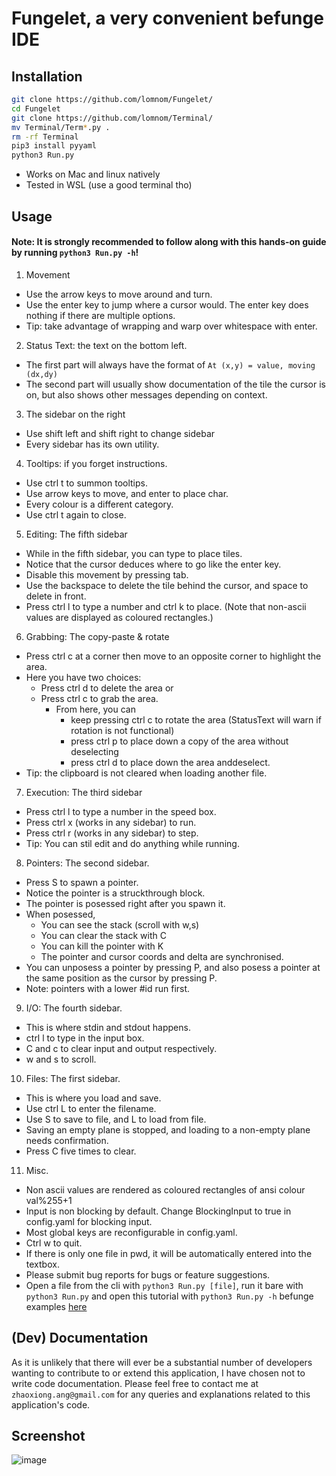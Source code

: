 # Fungelet, a very convenient befunge IDE
## Installation
```bash
git clone https://github.com/lomnom/Fungelet/
cd Fungelet
git clone https://github.com/lomnom/Terminal/
mv Terminal/Term*.py .
rm -rf Terminal
pip3 install pyyaml
python3 Run.py
```
- Works on Mac and linux natively
- Tested in WSL (use a good terminal tho)
## Usage
#### Note: It is strongly recommended to follow along with this hands-on guide by running `python3 Run.py -h`!
1. Movement
 - Use the arrow keys to move around and turn.
 - Use the enter key to jump where a cursor would. The enter key does nothing if there are multiple options.
 - Tip: take advantage of wrapping and warp over whitespace with enter.
2. Status Text: the text on the bottom left.
 - The first part will always have the format of `At (x,y) = value, moving (dx,dy)`
 - The second part will usually show documentation of the tile the cursor is on, but also shows other messages depending on context.
3. The sidebar on the right
 - Use shift left and shift right to change sidebar
 - Every sidebar has its own utility.
4. Tooltips: if you forget instructions.
 - Use ctrl t to summon tooltips.
 - Use arrow keys to move, and enter to place char.
 - Every colour is a different category.
 - Use ctrl t again to close.
5. Editing: The fifth sidebar
 - While in the fifth sidebar, you can type to place tiles.
 - Notice that the cursor deduces where to go like the enter key.
 - Disable this movement by pressing tab.
 - Use the backspace to delete the tile behind the cursor, and space to delete in front.
 - Press ctrl l to type a number and ctrl k to place. (Note that non-ascii values are displayed as coloured rectangles.)
6. Grabbing: The copy-paste & rotate
 - Press ctrl c at a corner then move to an opposite corner to highlight the area.
 - Here you have two choices:
   - Press ctrl d to delete the area or
   - Press ctrl c to grab the area.
     - From here, you can 
       - keep pressing ctrl c to rotate the area (StatusText will warn if rotation is not functional)
       - press ctrl p to place down a copy of the area without deselecting
       - press ctrl d to place down the area anddeselect.
 - Tip: the clipboard is not cleared when loading another file.
7. Execution: The third sidebar
 - Press ctrl l to type a number in the speed box.
 - Press ctrl x (works in any sidebar) to run.        
 - Press ctrl r (works in any sidebar) to step.
 - Tip: You can stil edit and do anything while running.
8. Pointers: The second sidebar.
 - Press S to spawn a pointer.
 - Notice the pointer is a struckthrough block.
 - The pointer is posessed right after you spawn it.
 - When posessed,
   - You can see the stack (scroll with w,s)
   - You can clear the stack with C
   - You can kill the pointer with K
   - The pointer and cursor coords and delta are synchronised.
 - You can unposess a pointer by pressing P, and also posess a pointer at the same position as the cursor by pressing P.
 - Note: pointers with a lower #id run first.
9. I/O: The fourth sidebar.
 - This is where stdin and stdout happens.
 - ctrl l to type in the input box.
 - C and c to clear input and output respectively.
 - w and s to scroll.
10. Files: The first sidebar.
 - This is where you load and save.
 - Use ctrl L to enter the filename.
 - Use S to save to file, and L to load from
     file.
 - Saving an empty plane is stopped, and loading
   to a non-empty plane needs confirmation.
 - Press C five times to clear.
11. Misc.
 - Non ascii values are rendered as coloured rectangles of ansi colour val%255+1
 - Input is non blocking by default. Change BlockingInput to true in config.yaml for blocking input.
 - Most global keys are reconfigurable in config.yaml.
 - Ctrl w to quit.
 - If there is only one file in pwd, it will be automatically entered into the textbox.
 - Please submit bug reports for bugs or feature suggestions.
 - Open a file from the cli with `python3 Run.py [file]`, run it bare with `python3 Run.py` and open this tutorial with `python3 Run.py -h`
befunge examples [here](http://www.nsl.com/k/befunge93/index.html)

## (Dev) Documentation 
As it is unlikely that there will ever be a substantial number of developers wanting to contribute to or extend this application, I have chosen not to write code documentation. Please feel free to contact me at `zhaoxiong.ang@gmail.com` for any queries and explanations related to this application's code.

## Screenshot
![image](https://cdn.discordapp.com/attachments/855698634032152576/1173253987869409401/image.png?ex=656348ec&is=6550d3ec&hm=91aa08e39b14cdbf199e162dfabfb9581987479e0a8a20bd0592b6346df71fbf&)
